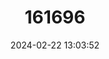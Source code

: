 ---
title: "161696"
category: "Alopias superciliosus"
draft: false
date: 2024-02-22 13:03:52
languages:
  English: ["Bigeye Thresher Shark", "False Thresher", "Long-tailed Shark", "Whiptail", "Bigeye Thresher"]
  Greek, Modern (1453-): ["Alopias megalomatos", "Αλωπίας μεγαλόματος"]
  Spanish; Castilian: ["Azotador", "Coleto", "Coludo cebucano", "Pejerrabo", "Pez zorro", "Tiburón zorro", "Tiburón zorro de ojo grande", "Tiburón zorro ojón", "Zorro", "Zorro blanco", "Zorro de mar", "Zorro negro", "Zorro Ojón"]
  Portuguese: ["Cação-raposa-olho-grande", "Peixe-raposo", "Peixe-rato", "Raposo-de-olhos-grandes", "Tubarão-raposa de olho grande", "Tubarão raposo", "Tubarão-raposo-olhudo", "Zorro-de-olhos-grandes", "Zorro olho grande"]
  Vietnamese: ["Cá Nhàm đuôi dài mắt to"]
  Afrikaans: ["Grootoog-sambokhaai"]
  Dutch; Flemish: ["Grootoogvoshaai"]
  German: ["Großaugen-Fuchshai", "Großäugiger Drescherhai"]
  Catalan; Valencian: ["Guilla d'ulls grossos"]
  Japanese: ["Hachiware"]
  Indonesian: ["Hiu lancur", "Hiu monyet", "Hiu tikus", "Paitan"]
  Arabic: ["Jarjur", "Qatwa albahar", "قرش الدراس   - الثعلب أبو عين كبيرة"]
  Finnish: ["Karibiankettuhai"]
  Hawaiian: ["Mano hi'uka", "Mano laukahi'u"]
  Philippine (Other): ["Pating"]
  Italian: ["Pesce volpe occhio grosso"]
  French: ["Renard à Gros Yeux", "Requin-renard à gros yeux"]
  Turkish: ["Sapan köpekbaligi"]
  Swedish: ["Storögd Rävhaj"]
  Danish: ["Storøjet rævehaj"]
  Estonian: ["Suursilm-rebashai", "Süvavee-rebashai"]
  Malay: ["Terng boi suar", "Yu ekor panjang", "Yu mata besar"]
  Malagasy: ["Tomanimanente"]
  Czech: ["Žralok mlatec velkooký"]
  Russian: ["Большеглазая лисья акула"]
  Chinese: ["三娘鲨", "大眼長尾鯊", "大眼长尾鲨", "深海狐鮫", "深海狐鲛", "深海長尾鯊", "深海长尾鲨", "长尾沙"]
---
